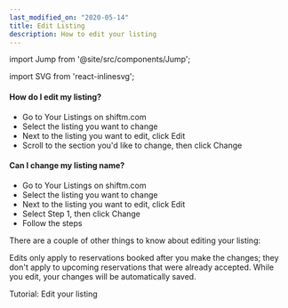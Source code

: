 ```yaml
---
last_modified_on: "2020-05-14"
title: Edit Listing
description: How to edit your listing
---
```


import Jump from '@site/src/components/Jump';

import SVG from 'react-inlinesvg';

#### How do I edit my listing?

* Go to Your Listings on shiftm.com
* Select the listing you want to change
* Next to the listing you want to edit, click Edit
* Scroll to the section you'd like to change, then click Change


#### Can I change my listing name?

* Go to Your Listings on shiftm.com
* Select the listing you want to change
* Next to the listing you want to edit, click Edit
* Select Step 1, then click Change
* Follow the steps

There are a couple of other things to know about editing your listing:

Edits only apply to reservations booked after you make the changes; they don't apply to upcoming reservations that were already accepted.
While you edit, your changes will be automatically saved.


<Jump to="/guides/advanced/listings/">Tutorial: Edit your listing</Jump>
